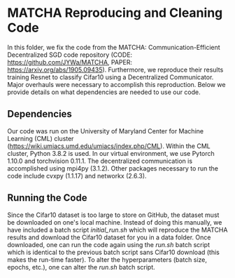 # MATCHA Reproducing and Cleaning Code

In this folder, we fix the code from the MATCHA: Communication-Efficient Decentralized SGD code repository (CODE: https://github.com/JYWa/MATCHA, PAPER: https://arxiv.org/abs/1905.09435). Furthermore, we reproduce their results training Resnet to classify Cifar10 using a Decentralized Communicator. Major overhauls were necessary to accomplish this reproduction. Below we provide details on what dependencies are needed to use our code.

## Dependencies

Our code was run on the University of Maryland Center for Machine Learning (CML) cluster (https://wiki.umiacs.umd.edu/umiacs/index.php/CML). Within the CML cluster, Python 3.8.2 is used. In our virtual environment, we use Pytorch 1.10.0 and torchvision 0.11.1. The decentralized communication is accomplished using mpi4py (3.1.2). Other packages necessary to run the code include cvxpy (1.1.17) and networkx (2.6.3).

## Running the Code

Since the Cifar10 dataset is too large to store on GitHub, the dataset must be downloaded on one's local machine. Instead of doing this manually, we have included a batch script *initial_run.sh* which will reproduce the MATCHA results and download the Cifar10 dataset for you in a data folder. Once downloaded, one can run the code again using the *run.sh* batch script which is identical to the previous batch script sans Cifar10 download (this makes the run-time faster). To alter the hyperparameters (batch size, epochs, etc.), one can alter the *run.sh* batch script.

